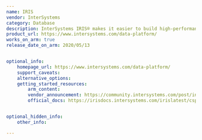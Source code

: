 ```yaml
---
name: IRIS
vendor: InterSystems
category: Database
description: InterSystems IRIS® makes it easier to build high-performance, machine learning-enabled applications that connect data and application silos.
product_url: https://www.intersystems.com/data-platform/
works_on_arm: true
release_date_on_arm: 2020/05/13


optional_info:
    homepage_url: https://www.intersystems.com/data-platform/
    support_caveats:
    alternative_options:
    getting_started_resources:
        arm_content: 
        vendor_announcement: https://community.intersystems.com/post/intersystems-iris-now-available-aws-graviton2-based-amazon-ec2-instances
        official_docs: https://irisdocs.intersystems.com/irislatest/csp/docbook/DocBook.UI.Page.cls?KEY=ISP_technologies


optional_hidden_info:
    other_info: 

---
```


